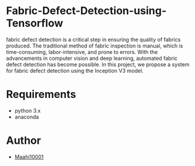 # Fabric-Defect-Detection-using-Tensorflow

fabric defect detection is a critical step in ensuring the quality of fabrics produced. The traditional method of fabric inspection is manual, which is time-consuming, labor-intensive, and prone to errors. With the advancements in computer vision and deep learning, automated fabric defect detection has become possible. In this project, we propose a system for fabric defect detection using the Inception V3 model.

# Requirements
- python 3.x
- anaconda

# Author
- [Maahi10001](https://github.com/Maahi10001)
